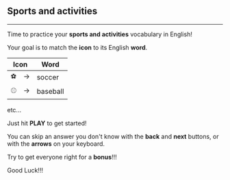 ## Sports and activities

---

Time to practice your **sports and activities** vocabulary in English!

Your goal is to match the **icon** to its English **word**.

| Icon | Word | 
| ---- | ---- |
| ⚽️　->  | soccer |
| ⚾️　->  | baseball | 

etc...

Just hit **PLAY** to get started!

You can skip an answer you don't know with the **back** and **next** buttons, or with the **arrows** on your keyboard.

Try to get everyone right for a **bonus**!!!

Good Luck!!!
